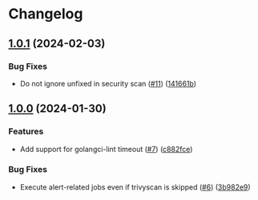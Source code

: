 # Changelog

## [1.0.1](https://github.com/cccteam/github-workflows/compare/v1.0.0...v1.0.1) (2024-02-03)


### Bug Fixes

* Do not ignore unfixed in security scan ([#11](https://github.com/cccteam/github-workflows/issues/11)) ([141661b](https://github.com/cccteam/github-workflows/commit/141661bb9d1eb3adbfe406b8bf0ee6605baf9933))

## [1.0.0](https://github.com/cccteam/github-workflows/compare/v0.0.1...v1.0.0) (2024-01-30)


### Features

* Add support for golangci-lint timeout ([#7](https://github.com/cccteam/github-workflows/issues/7)) ([c882fce](https://github.com/cccteam/github-workflows/commit/c882fceee8143eb708275654ad02f4ac00228849))


### Bug Fixes

* Execute alert-related jobs even if trivyscan is skipped ([#6](https://github.com/cccteam/github-workflows/issues/6)) ([3b982e9](https://github.com/cccteam/github-workflows/commit/3b982e982ecad4ef1216d1cbed7e671598f04008))
